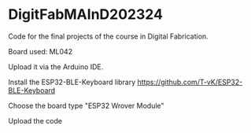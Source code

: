 # DigitFabMAInD202324
Code for the final projects of the course in Digital Fabrication.

Board used: ML042

Upload it via the Arduino IDE.

Install the ESP32-BLE-Keyboard library https://github.com/T-vK/ESP32-BLE-Keyboard

Choose the board type "ESP32 Wrover Module"

Upload the code

